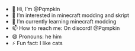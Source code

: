- 👋 Hi, I’m @Pqmpkin
- 👀 I’m interested in minecraft modding and skript
- 🌱 I’m currently learning minecraft modding
- 📫 How to reach me: On discord! @Pqmpkin
- 😄 Pronouns: he him
- ⚡ Fun fact: I like cats

<!---
Pqmpkin/Pqmpkin is a ✨ special ✨ repository because its `README.md` (this file) appears on your GitHub profile.
You can click the Preview link to take a look at your changes.
--->
